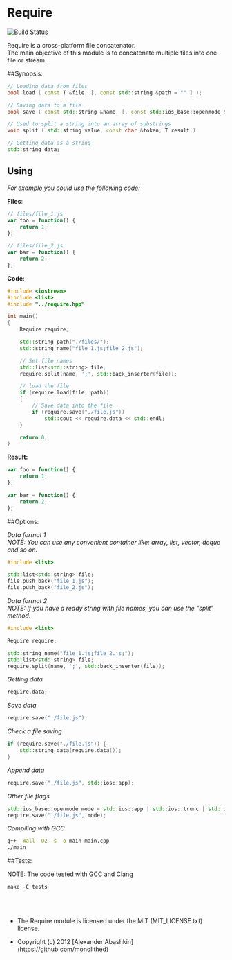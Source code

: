 # Require

[![Build Status](https://travis-ci.org/monolithed/Require.png)](https://travis-ci.org/monolithed/Require)

Require is a cross-platform file concatenator. <br />
The main objective of this module is to concatenate multiple files into one file or stream. <br />

##Synopsis:

```c++
// Loading data from files
bool load ( const T &file, [, const std::string &path = "" ] );

// Saving data to a file
bool save ( const std::string &name, [, const std::ios_base::openmode &mode = std::ios::binary ] );

// Used to split a string into an array of substrings
void split ( std::string value, const char &token, T result )

// Getting data as a string
std::string data;
```

## Using
*For example you could use the following code:*

**Files**:

```javascript
// files/file_1.js
var foo = function() {
	return 1;
};
```

```javascript
// files/file_2.js
var bar = function() {
	return 2;
};
```

**Code**:

```c++
#include <iostream>
#include <list>
#include "../require.hpp"

int main()
{
	Require require;

	std::string path("./files/");
	std::string name("file_1.js;file_2.js");

	// Set file names
	std::list<std::string> file;
	require.split(name, ';', std::back_inserter(file));

	// load the file
	if (require.load(file, path))
	{
		// Save data into the file
		if (require.save("./file.js"))
			std::cout << require.data << std::endl;
	}

	return 0;
}
```

**Result:**

```javascript
var foo = function() {
	return 1;
};

var bar = function() {
	return 2;
};
```

##Options:

*Data format 1* <br />
*NOTE: You can use any convenient container like: *array*, *list*, *vector*, *deque* and so on.*

```c++
#include <list>

std::list<std::string> file;
file.push_back("file_1.js");
file.push_back("file_2.js");
```

*Data format 2* <br />
*NOTE: If you have a ready string with file names, you can use the "*split*" method:*

```c++
#include <list>

Require require;

std::string name("file_1.js;file_2.js;");
std::list<std::string> file;
require.split(name, ';', std::back_inserter(file));
```

*Getting data*

```c++
require.data;
```

*Save data*

```c++
require.save("./file.js");
```

*Check a file saving*

```c++
if (require.save("./file.js")) {
	std::string data(require.data());
}
```

*Append data*

```c++
require.save("./file.js", std::ios::app);
```

*Other file flags*

```c++
std::ios_base::openmode mode = std::ios::app | std::ios::trunc | std::ios::ate;
require.save("./file.js", mode);
```

*Compiling with GCC*

```bash
g++ -Wall -O2 -s -o main main.cpp
./main
```


##Tests:

NOTE: The code tested with GCC and Clang

```c++
make -C tests

```


<br />
<br />

* The Require module is licensed under the MIT (MIT_LICENSE.txt) license.

* Copyright (c) 2012 [Alexander Abashkin] (https://github.com/monolithed)
